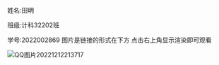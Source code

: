 姓名:田明                   

班级:计科32202班

学号:2022002869     图片是链接的形式在下方 点击右上角显示渲染即可观看

![QQ图片20221212213717](https://user-images.githubusercontent.com/120188023/207061280-93c4c8eb-6832-4b70-9379-68a5e144ed00.jpg)
